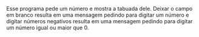 Esse programa pede um número e mostra a tabuada dele. Deixar o campo em branco resulta em uma mensagem pedindo para digitar um número e digitar números negativos resulta em uma mensagem pedindo para digitar um número igual ou maior que 0.             
